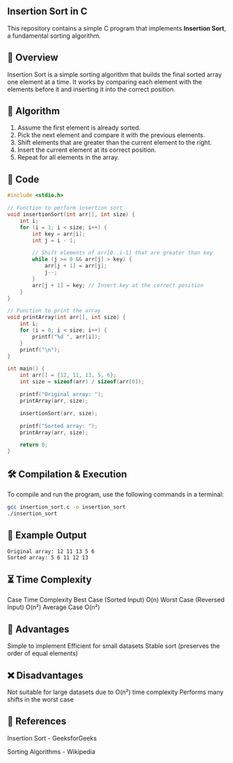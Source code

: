 ## Insertion Sort in C

This repository contains a simple C program that implements **Insertion Sort**, a fundamental sorting algorithm.

## 📌 Overview
Insertion Sort is a simple sorting algorithm that builds the final sorted array one element at a time. It works by comparing each element with the elements before it and inserting it into the correct position.

## 🚀 Algorithm
1. Assume the first element is already sorted.
2. Pick the next element and compare it with the previous elements.
3. Shift elements that are greater than the current element to the right.
4. Insert the current element at its correct position.
5. Repeat for all elements in the array.

## 📝 Code

```c
#include <stdio.h>

// Function to perform insertion sort
void insertionSort(int arr[], int size) {
    int i;
    for (i = 1; i < size; i++) {
        int key = arr[i];
        int j = i - 1;

        // Shift elements of arr[0..i-1] that are greater than key
        while (j >= 0 && arr[j] > key) {
            arr[j + 1] = arr[j];
            j--;
        }
        arr[j + 1] = key; // Insert key at the correct position
    }
}

// Function to print the array
void printArray(int arr[], int size) {
    int i;
    for (i = 0; i < size; i++) {
        printf("%d ", arr[i]);
    }
    printf("\n");
}

int main() {
    int arr[] = {12, 11, 13, 5, 6};
    int size = sizeof(arr) / sizeof(arr[0]);

    printf("Original array: ");
    printArray(arr, size);

    insertionSort(arr, size);

    printf("Sorted array: ");
    printArray(arr, size);

    return 0;
}
```
## 🛠️ Compilation & Execution
To compile and run the program, use the following commands in a terminal:

```sh Copy Edit
gcc insertion_sort.c -o insertion_sort
./insertion_sort
```
## 🎯 Example Output

```output
Original array: 12 11 13 5 6 
Sorted array: 5 6 11 12 13
```

## ⏳ Time Complexity

Case	Time Complexity
Best Case (Sorted Input)	O(n)
Worst Case (Reversed Input)	O(n²)
Average Case	O(n²)

## 📌 Advantages

Simple to implement
Efficient for small datasets
Stable sort (preserves the order of equal elements)

## ❌ Disadvantages

Not suitable for large datasets due to O(n²) time complexity
Performs many shifts in the worst case

## 🔗 References

Insertion Sort - GeeksforGeeks

Sorting Algorithms - Wikipedia
